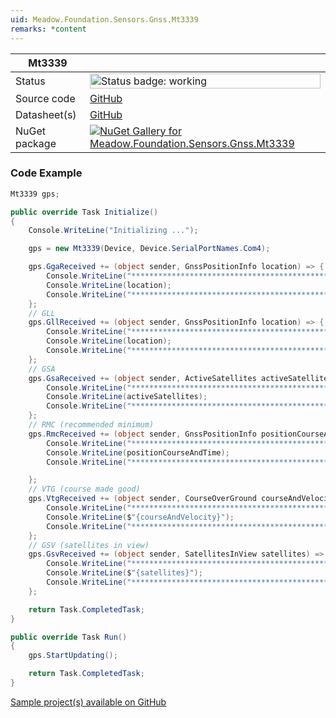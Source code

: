 ```yaml
---
uid: Meadow.Foundation.Sensors.Gnss.Mt3339
remarks: *content
---
```


| Mt3339 | |
|--------|--------|
| Status | <img src="https://img.shields.io/badge/Working-brightgreen" style="width: auto; height: -webkit-fill-available;" alt="Status badge: working" /> |
| Source code | [GitHub](https://github.com/WildernessLabs/Meadow.Foundation/tree/main/Source/Meadow.Foundation.Peripherals/Sensors.Gnss.Mt3339) |
| Datasheet(s) | [GitHub](https://github.com/WildernessLabs/Meadow.Foundation/tree/main/Source/Meadow.Foundation.Peripherals/Sensors.Gnss.Mt3339/Datasheets) |
| NuGet package | <a href="https://www.nuget.org/packages/Meadow.Foundation.Sensors.Gnss.Mt3339/" target="_blank"><img src="https://img.shields.io/nuget/v/Meadow.Foundation.Sensors.Gnss.Mt3339.svg?label=Meadow.Foundation.Sensors.Gnss.Mt3339" alt="NuGet Gallery for Meadow.Foundation.Sensors.Gnss.Mt3339" /></a> |

### Code Example

```csharp
Mt3339 gps;

public override Task Initialize()
{
    Console.WriteLine("Initializing ...");

    gps = new Mt3339(Device, Device.SerialPortNames.Com4);

    gps.GgaReceived += (object sender, GnssPositionInfo location) => {
        Console.WriteLine("*********************************************");
        Console.WriteLine(location);
        Console.WriteLine("*********************************************");
    };
    // GLL
    gps.GllReceived += (object sender, GnssPositionInfo location) => {
        Console.WriteLine("*********************************************");
        Console.WriteLine(location);
        Console.WriteLine("*********************************************");
    };
    // GSA
    gps.GsaReceived += (object sender, ActiveSatellites activeSatellites) => {
        Console.WriteLine("*********************************************");
        Console.WriteLine(activeSatellites);
        Console.WriteLine("*********************************************");
    };
    // RMC (recommended minimum)
    gps.RmcReceived += (object sender, GnssPositionInfo positionCourseAndTime) => {
        Console.WriteLine("*********************************************");
        Console.WriteLine(positionCourseAndTime);
        Console.WriteLine("*********************************************");

    };
    // VTG (course made good)
    gps.VtgReceived += (object sender, CourseOverGround courseAndVelocity) => {
        Console.WriteLine("*********************************************");
        Console.WriteLine($"{courseAndVelocity}");
        Console.WriteLine("*********************************************");
    };
    // GSV (satellites in view)
    gps.GsvReceived += (object sender, SatellitesInView satellites) => {
        Console.WriteLine("*********************************************");
        Console.WriteLine($"{satellites}");
        Console.WriteLine("*********************************************");
    };

    return Task.CompletedTask;
}

public override Task Run()
{
    gps.StartUpdating();

    return Task.CompletedTask;
}

```

[Sample project(s) available on GitHub](https://github.com/WildernessLabs/Meadow.Foundation/tree/main/Source/Meadow.Foundation.Peripherals/Sensors.Gnss.Mt3339/Samples/Mt3339_Sample)


